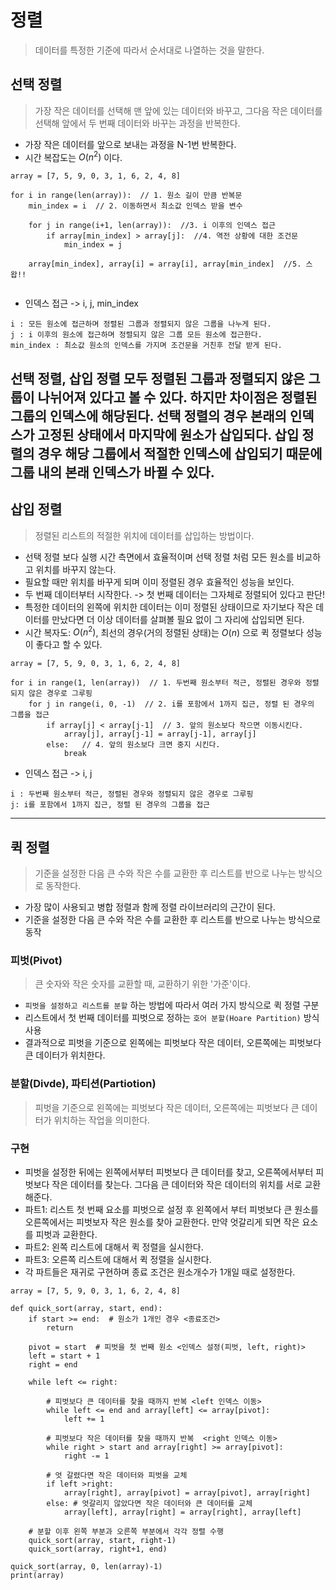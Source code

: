 # 정렬

> 데이터를 특정한 기준에 따라서 순서대로 나열하는 것을 말한다. 

## 선택 정렬

> 가장 작은 데이터를 선택해 맨 앞에 있는 데이터와 바꾸고, 그다음 작은 데이터를 선택해 앞에서 두 번째 데이터와 바꾸는 과정을 반복한다.
* 가장 작은 데이터를 앞으로 보내는 과정을 N-1번 반복한다.
* 시간 복잡도는 $O(n^2)$ 이다. 
~~~
array = [7, 5, 9, 0, 3, 1, 6, 2, 4, 8]

for i in range(len(array)):  // 1. 원소 길이 만큼 반복문
    min_index = i  // 2. 이동하면서 최소값 인덱스 받을 변수 

    for j in range(i+1, len(array)):  //3. i 이후의 인덱스 접근 
        if array[min_index] > array[j]:  //4. 역전 상황에 대한 조건문
            min_index = j
    
    array[min_index], array[i] = array[i], array[min_index]  //5. 스왑!!
        
~~~

* 인덱스 접근 -> i, j, min_index
~~~
i : 모든 원소에 접근하며 정렬된 그룹과 정렬되지 않은 그룹을 나누게 된다.
j : i 이후의 원소에 접근하며 정렬되지 않은 그룹 모든 원소에 접근한다.
min_index : 최소값 원소의 인덱스를 가지며 조건문을 거친후 전달 받게 된다. 
~~~

선택 정렬, 삽입 정렬 모두 정렬된 그룹과 정렬되지 않은 그룹이 나뉘어져 있다고 볼 수 있다. 하지만 차이점은 정렬된 그룹의 인덱스에 해당된다. 선택 정렬의 경우 본래의 인덱스가 고정된 상태에서 마지막에 원소가 삽입되다. 삽입 정렬의 경우 해당 그룹에서 적절한 인덱스에 삽입되기 때문에 그룹 내의 본래 인덱스가 바뀔 수 있다. 
---


## 삽입 정렬

> 정렬된 리스트의 적절한 위치에 데이터를 삽입하는 방법이다.

* 선택 정렬 보다 실행 시간 측면에서 효율적이며 선택 정렬 처럼 모든 원소를 비교하고 위치를 바꾸지 않는다. 
* 필요할 때만 위치를 바꾸게 되며 이미 정렬된 경우 효율적인 성능을 보인다.
* 두 번째 데이터부터 시작한다. -> 첫 번째 데이터는 그자체로 정렬되어 있다고 판단!
* 특정한 데이터의 왼쪽에 위치한 데이터는 이미 정렬된 상태이므로 자기보다 작은 데이터를 만났다면 더 이상 데이터를 살펴볼 필요 없이 그 자리에 삽입되면 된다. 
* 시간 복자도: $O(n^2)$, 최선의 경우(거의 정렬된 상태)는 $O(n)$ 으로 퀵 정렬보다 성능이 좋다고 할 수 있다.

~~~
array = [7, 5, 9, 0, 3, 1, 6, 2, 4, 8]

for i in range(1, len(array))  // 1. 두번째 원소부터 적근, 정렬된 경우와 정렬되지 않은 경우로 그루핑
    for j in range(i, 0, -1)  // 2. i를 포함에서 1까지 집근, 정렬 된 경우의 그룹을 접근
        if array[j] < array[j-1]  // 3. 앞의 원소보다 작으면 이동시킨다.
            array[j], array[j-1] = array[j-1], array[j]
        else:   // 4. 앞의 원소보다 크면 중지 시킨다. 
            break
~~~

* 인덱스 접근 -> i, j
~~~
i : 두번째 원소부터 적근, 정렬된 경우와 정렬되지 않은 경우로 그루핑
j: i를 포함에서 1까지 집근, 정렬 된 경우의 그룹을 접근 
~~~

---

## 퀵 정렬

> 기준을 설정한 다음 큰 수와 작은 수를 교환한 후 리스트를 반으로 나누는 방식으로 동작한다.

* 가장 많이 사용되고 병합 정렬과 함께 정렬 라이브러리의 근간이 된다. 
* 기준을 설정한 다음 큰 수와 작은 수를 교환한 후 리스트를 반으로 나누는 방식으로 동작

### 피벗(Pivot)

> 큰 숫자와 작은 숫자를 교환할 때, 교환하기 위한 '가준'이다.

* `피벗을 설정하고 리스트를 분할` 하는 방법에 따라서 여러 가지 방식으로 퀵 정렬 구분
* 리스트에서 첫 번째 데이터를 피벗으로 정하는 `호어 분할(Hoare Partition)` 방식 사용
* 결과적으로 피벗을 기준으로 왼쪽에는 피벗보다 작은 데이터, 오른쪽에는 피벗보다 큰 데이터가 위치한다. 

### 분할(Divde), 파티션(Partiotion)
> 피벗을 기준으로 왼쪽에는 피벗보다 작은 데이터, 오른쪽에는 피벗보다 큰 데이터가 위치하는 작업을 의미한다. 

### 구현

* 피벗을 설정한 뒤에는 왼쪽에서부터 피벗보다 큰 데이터를 찾고, 오른쪽에서부터 피벗보다 작은 데이터를 찾는다. 그다음 큰 데이터와 작은 데이터의 위치를 서로 교환해준다. 
* 파트1: 리스트 첫 번째 요소를 피벗으로 설정 후 왼쪽에서 부터 피벗보다 큰 원소를 오른쪽에서는 피벗보자 작은 원소를 찾아 교환한다. 만약 엇갈리게 되면 작은 요소를 피벗과 교환한다.
* 파트2: 왼쪽 리스트에 대해서 퀵 정렬을 실시한다.
* 파트3: 오른쪽 리스트에 대해서 퀵 정렬을 실시한다. 
* 각 파트들은 재귀로 구현하며 종료 조건은 원소개수가 1개일 때로 설정한다. 

~~~
array = [7, 5, 9, 0, 3, 1, 6, 2, 4, 8]

def quick_sort(array, start, end):
    if start >= end:  # 원소가 1개인 경우 <종료조건>
        return
    
    pivot = start  # 피벗을 첫 번째 원소 <인덱스 설정(피벗, left, right)>
    left = start + 1
    right = end

    while left <= right:
        
        # 피벗보다 큰 데이터를 찾을 때까지 반복 <left 인덱스 이동>
        while left <= end and array[left] <= array[pivot]:
            left += 1
        
        # 피벗보다 작은 데이터를 찾을 때까지 반복  <right 인덱스 이동>
        while right > start and array[right] >= array[pivot]:
            right -= 1
        
        # 엇 갈렸다면 작은 데이터와 피벗을 교체 
        if left >right:
            array[right], array[pivot] = array[pivot], array[right]
        else: # 엇갈리지 않았다면 작은 데이터와 큰 데이터를 교체
            array[left], array[right] = array[right], array[left]
        
    # 분할 이후 왼쪽 부분과 오른쪽 부분에서 각각 정렬 수행
    quick_sort(array, start, right-1)
    quick_sort(array, right+1, end)

quick_sort(array, 0, len(array)-1)
print(array)
~~~

